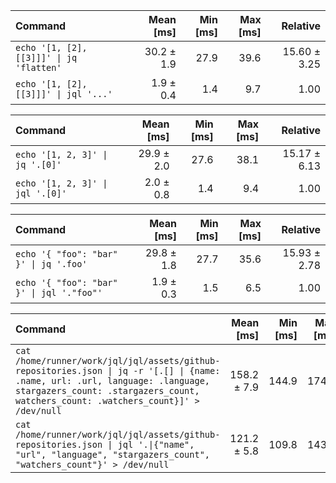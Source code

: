 | Command | Mean [ms] | Min [ms] | Max [ms] | Relative |
|:---|---:|---:|---:|---:|
| `echo '[1, [2], [[3]]]' \| jq 'flatten'` | 30.2 ± 1.9 | 27.9 | 39.6 | 15.60 ± 3.25 |
| `echo '[1, [2], [[3]]]' \| jql '...'` | 1.9 ± 0.4 | 1.4 | 9.7 | 1.00 |

| Command | Mean [ms] | Min [ms] | Max [ms] | Relative |
|:---|---:|---:|---:|---:|
| `echo '[1, 2, 3]' \| jq '.[0]'` | 29.9 ± 2.0 | 27.6 | 38.1 | 15.17 ± 6.13 |
| `echo '[1, 2, 3]' \| jql '.[0]'` | 2.0 ± 0.8 | 1.4 | 9.4 | 1.00 |

| Command | Mean [ms] | Min [ms] | Max [ms] | Relative |
|:---|---:|---:|---:|---:|
| `echo '{ "foo": "bar" }' \| jq '.foo'` | 29.8 ± 1.8 | 27.7 | 35.6 | 15.93 ± 2.78 |
| `echo '{ "foo": "bar" }' \| jql '."foo"'` | 1.9 ± 0.3 | 1.5 | 6.5 | 1.00 |

| Command | Mean [ms] | Min [ms] | Max [ms] | Relative |
|:---|---:|---:|---:|---:|
| `cat /home/runner/work/jql/jql/assets/github-repositories.json \| jq -r '[.[] \| {name: .name, url: .url, language: .language, stargazers_count: .stargazers_count, watchers_count: .watchers_count}]' > /dev/null` | 158.2 ± 7.9 | 144.9 | 174.7 | 1.30 ± 0.09 |
| `cat /home/runner/work/jql/jql/assets/github-repositories.json \| jql '.\|{"name", "url", "language", "stargazers_count", "watchers_count"}' > /dev/null` | 121.2 ± 5.8 | 109.8 | 143.1 | 1.00 |

